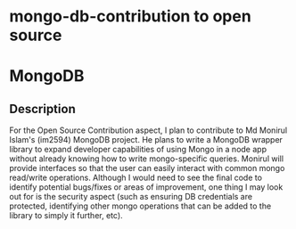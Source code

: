 # mongo-db-contribution to open source

# MongoDB

## Description
For the Open Source Contribution aspect, I plan to contribute to Md Monirul Islam's (im2594) MongoDB project. He plans to write a MongoDB wrapper library 
to expand developer capabilities of using Mongo in a node app without already knowing how to write mongo-specific queries.
Monirul will provide interfaces so that the user can easily interact with common mongo read/write operations. Although I would need to see the final code
to identify potential bugs/fixes or areas of improvement, one thing I may look out for is the security aspect (such as ensuring DB credentials are protected, 
identifying other mongo operations that can be added to the library to simply it further, etc).

